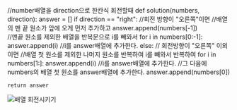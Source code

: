 //number배열을 direction으로 한칸식 회전할때
def solution(numbers, direction):
answer = []
if direction == "right": //회전 방향이 "오른쪽"이면
//배열의 맨 끝 원소가 앞에 오게 먼저 추가하고
answer.append(numbers[-1])  
 //맨끝 원소를 제외한 배열을 반복문으로 i를 빼와서
for i in numbers[0:-1]:
answer.append(i) //i를 answer배열에 추가한다.
else: // 회전방향이 "오른쪽" 이외이면
//배열 첫 원소를 제외한 나머지 원소를 반복하여 i를 빼와서 반복하여
for i in numbers[1:]:
answer.append(i) //i를 answer배열에 추가한다.
//그 다음에 numbers의 배열 첫 원소를 answer배열에 추가한다.
answer.append(numbers[0])

    return answer
![배열 회전시키기](https://user-images.githubusercontent.com/124108940/227778785-2a5e6305-c5fc-406d-bf01-6e0f2102a870.PNG)
